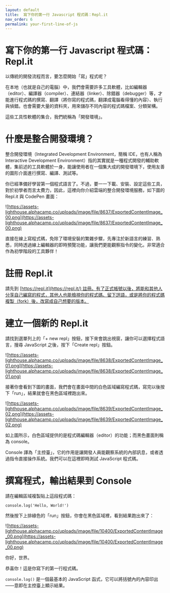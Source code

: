 ```yaml
---
layout: default
title:  寫下你的第一行 Javascript 程式碼：Repl.it
nav_order: 6
permalink: your-first-line-of-js
---
```

# 寫下你的第一行 Javascript 程式碼：Repl.it

以傳統的開發流程而言，要怎麼開始「寫」程式呢？

在本地（也就是自己的電腦）中，我們會需要許多工具軟體，比如編輯器（editor）、編譯器（compiler）、連結器（linker）、除錯器（debugger）等，才能進行程式碼的撰寫、翻譯（將你寫的程式碼，翻譯成電腦看得懂的內容）、執行與偵錯。也會需要大量的資料夾，用來儲存不同內容的程式碼檔案、分類架構。

這些工具性軟體的集合，我們統稱為「開發環境」。

# 什麼是整合開發環境？

整合開發環境（Integrated Development Environment，簡稱 IDE，也有人稱為 Interactive Development Environment）指的其實就是一種程式開發的輔助軟體，集前述的工具軟體於一身，能讓使用者在一個集大成的開發環境下，使用友善的圖形介面進行撰寫、編譯、測試等。

你已經準備好學習第一個程式語言了。不過，要一一下載、安裝、設定這些工具，對於初學者而言太費力，因此，這裡向你介紹雲端的整合開發環境服務，如下圖的 Repl.it 與 CodePen 畫面：

![https://assets-lighthouse.alphacamp.co/uploads/image/file/8637/ExportedContentImage_00.png](https://assets-lighthouse.alphacamp.co/uploads/image/file/8637/ExportedContentImage_00.png)

直接在線上寫程式碼，免除了環境安裝的繁雜步驟，先專注於新語言的練習、熟悉，同時透過線上編輯器的即時預覽功能，讓我們更能觀察指令的變化。非常適合作為初學階段的工具夥伴！

# 註冊 Repl.it

請先到 [https://repl.it](https://repl.it/) 註冊。有了正式帳號以後，將能和其他人分享自己編寫的程式，其他人也能檢視你的程式碼、留下評語，或是將你的程式碼複製（fork）後，改寫成自己想要的版本。

# 建立一個新的 Repl.it

請找到選單列上的「+ new repl」按鈕，接下來會跳出視窗，讓你可以選擇程式語言，搜尋 JavaScript 之後，按下「Create repl」按鈕。

![https://assets-lighthouse.alphacamp.co/uploads/image/file/8638/ExportedContentImage_01.png](https://assets-lighthouse.alphacamp.co/uploads/image/file/8638/ExportedContentImage_01.png)

接著你會看到下圖的畫面，我們會在畫面中間的白色區域編寫程式碼，寫完以後按下「run」，結果就會在黑色區域裡跑出來。

![https://assets-lighthouse.alphacamp.co/uploads/image/file/8639/ExportedContentImage_02.png](https://assets-lighthouse.alphacamp.co/uploads/image/file/8639/ExportedContentImage_02.png)

如上圖所示，白色區域提供的是程式碼編輯器（editor）的功能；而黑色畫面則稱為 console。

Console 譯為「主控臺」，它的作用是讓開發人員能觀察系統的內部訊息，或者透過指令直接操作系統。我們可以在這裡即時測試 JavaScript 程式碼。

# 撰寫程式，輸出結果到 Console

請在編輯區域複製貼上這段程式碼：

```
console.log('Hello, World!')
```

然後按下上排綠色的「run」按鈕，你會在黑色區域裡，看到結果跑出來了：

![https://assets-lighthouse.alphacamp.co/uploads/image/file/10400/ExportedContentImage_00.png](https://assets-lighthouse.alphacamp.co/uploads/image/file/10400/ExportedContentImage_00.png)

你好，世界。

恭喜你！這是你寫下的第一行程式碼。

`console.log()` 是一個最基本的 JavaScript 函式，它可以將括號內的內容印出——意即在主控臺上顯示結果。
